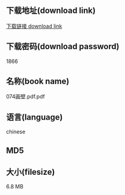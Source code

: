 ## 下载地址(download link)
[下载链接 download link](https://tutu365.netlify.app/?s=074%E7%94%BB%E5%A3%81.pdf)

## 下载密码(download password)
1866

## 名称(book name)
074画壁.pdf.pdf

## 语言(language)
chinese

## MD5


## 大小(filesize)
6.8 MB
